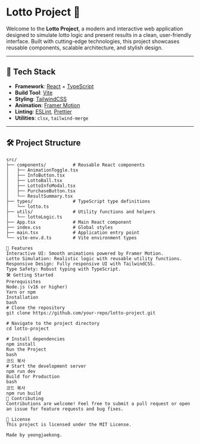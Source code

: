 
# Lotto Project 🎲

Welcome to the **Lotto Project**, a modern and interactive web application designed to simulate lotto logic and present results in a clean, user-friendly interface. Built with cutting-edge technologies, this project showcases reusable components, scalable architecture, and stylish design.

---

## 🚀 Tech Stack
- **Framework**: [React](https://reactjs.org/) + [TypeScript](https://www.typescriptlang.org/)
- **Build Tool**: [Vite](https://vitejs.dev/)
- **Styling**: [TailwindCSS](https://tailwindcss.com/)
- **Animation**: [Framer Motion](https://www.framer.com/motion/)
- **Linting**: [ESLint](https://eslint.org/), [Prettier](https://prettier.io/)
- **Utilities**: `clsx`, `tailwind-merge`

---

## 🛠️ Project Structure

```plaintext
src/
├── components/          # Reusable React components
│   ├── AnimationToggle.tsx
│   ├── InfoButton.tsx
│   ├── LottoBall.tsx
│   ├── LottoInfoModal.tsx
│   ├── PurchaseButton.tsx
│   └── ResultSummary.tsx
├── types/               # TypeScript type definitions
│   └── lotto.ts
├── utils/               # Utility functions and helpers
│   └── lottoLogic.ts
├── App.tsx              # Main React component
├── index.css            # Global styles
├── main.tsx             # Application entry point
└── vite-env.d.ts        # Vite environment types

🌟 Features
Interactive UI: Smooth animations powered by Framer Motion.
Lotto Simulation: Realistic logic with reusable utility functions.
Responsive Design: Fully responsive UI with TailwindCSS.
Type Safety: Robust typing with TypeScript.
🛠️ Getting Started
Prerequisites
Node.js (v16 or higher)
Yarn or npm
Installation
bash
# Clone the repository
git clone https://github.com/your-repo/lotto-project.git

# Navigate to the project directory
cd lotto-project

# Install dependencies
npm install
Run the Project
bash
코드 복사
# Start the development server
npm run dev
Build for Production
bash
코드 복사
npm run build
🤝 Contributing
Contributions are welcome! Feel free to submit a pull request or open an issue for feature requests and bug fixes.

📄 License
This project is licensed under the MIT License.

Made by yeongjaekong.